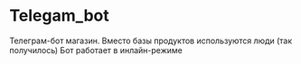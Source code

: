 # Telegam_bot
Телеграм-бот магазин.
Вместо базы продуктов используются люди (так получилось)
Бот работает в инлайн-режиме
